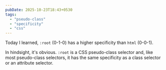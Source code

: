 ```yaml
---
pubDate: 2025-10-23T18:43+0530
tags:
  - "pseudo-class"
  - "specificity"
  - "css"
---
```


Today I learned, `:root` (0-1-0) has a higher specificity than `html` (0-0-1).

In hindsight, it's obvious. `:root` is a CSS pseudo-class selector and, like most pseudo-class selectors, it has the same specificity as a class selector or an attribute selector.
